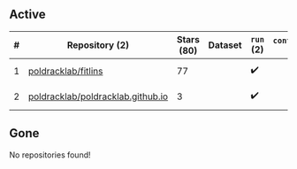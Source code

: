 ## Active
| # | Repository (2) | Stars (80) | Dataset | `run` (2) | `containers-run` | Last Modified |
| --- | --- | --- | --- | --- | --- | --- |
| 1 | [poldracklab/fitlins](https://github.com/poldracklab/fitlins) | 77 |  | :heavy_check_mark: |  | 2025-10-13 17:08:14+00:00 |
| 2 | [poldracklab/poldracklab.github.io](https://github.com/poldracklab/poldracklab.github.io) | 3 |  | :heavy_check_mark: |  | 2025-07-24 15:33:25+00:00 |

## Gone
No repositories found!
